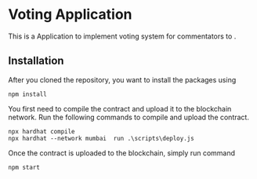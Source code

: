 # Voting Application 

This is a Application to implement voting system for commentators to  . 


## Installation

After you cloned the repository, you want to install the packages using

```shell
npm install
```

You first need to compile the contract and upload it to the blockchain network. Run the following commands to compile and upload the contract.

```shell
npx hardhat compile
npx hardhat --network mumbai  run .\scripts\deploy.js
```

Once the contract is uploaded to the blockchain, simply run command 

```shell
npm start
```
